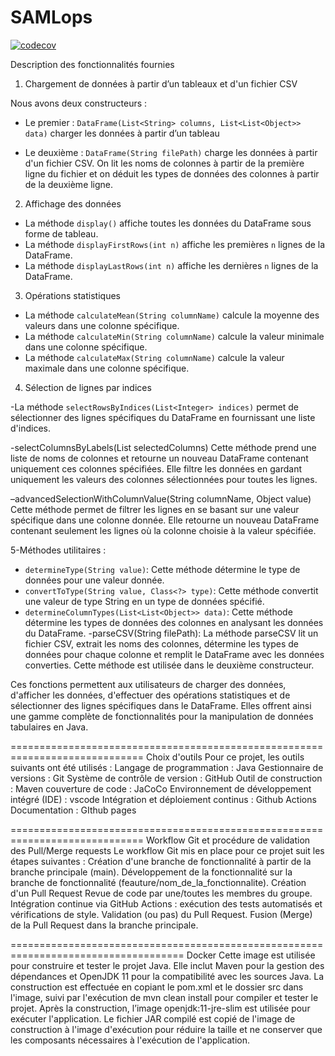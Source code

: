 # SAMLops

[![codecov](https://codecov.io/gh/mohamira12/SAMLops/graph/badge.svg?token=37dM2ZFoVv)](https://codecov.io/gh/mohamira12/SAMLops)

Description des fonctionnalités fournies
1. Chargement de données à partir d’un tableaux et d'un fichier CSV

Nous avons deux constructeurs : 
- Le premier : `DataFrame(List<String> columns, List<List<Object>> data)` charger les données à partir d’un tableau

- Le deuxième :  `DataFrame(String filePath)` charge les données à partir d'un fichier CSV. On lit les noms de colonnes à partir de la première ligne du fichier et on déduit les types de données des colonnes à partir de la deuxième ligne.

2. Affichage des données

- La méthode `display()` affiche toutes les données du DataFrame sous forme de tableau.
- La méthode `displayFirstRows(int n)` affiche les premières `n` lignes de la DataFrame.
- La méthode `displayLastRows(int n)` affiche les dernières `n` lignes de la DataFrame.


3. Opérations statistiques

- La méthode `calculateMean(String columnName)` calcule la moyenne des valeurs dans une colonne spécifique.
- La méthode `calculateMin(String columnName)` calcule la valeur minimale dans une colonne spécifique.
- La méthode `calculateMax(String columnName)` calcule la valeur maximale dans une colonne spécifique.

4. Sélection de lignes par indices

-La méthode `selectRowsByIndices(List<Integer> indices)` permet de sélectionner des lignes spécifiques du DataFrame en fournissant une liste d'indices.

-selectColumnsByLabels(List<String> selectedColumns)
Cette méthode prend une liste de noms de colonnes et retourne un nouveau DataFrame contenant uniquement ces colonnes spécifiées. Elle filtre les données en gardant uniquement les valeurs des colonnes sélectionnées pour toutes les lignes.

–advancedSelectionWithColumnValue(String columnName, Object value)
Cette méthode permet de filtrer les lignes en se basant sur une valeur spécifique dans une colonne donnée. Elle retourne un nouveau DataFrame contenant seulement les lignes où la colonne choisie à la valeur spécifiée.

5-Méthodes utilitaires :

- `determineType(String value)`: Cette méthode détermine le type de données pour une valeur donnée.
- `convertToType(String value, Class<?> type)`: Cette méthode convertit une valeur de type String en un type de données spécifié.
- `determineColumnTypes(List<List<Object>> data)`: Cette méthode détermine les types de données des colonnes en analysant les données du DataFrame.
-parseCSV(String filePath): La méthode parseCSV lit un fichier CSV, extrait les noms des colonnes, détermine les types de données pour chaque colonne et remplit le DataFrame avec les données converties. Cette méthode est utilisée dans le deuxième constructeur.

Ces fonctions permettent aux utilisateurs de charger des données, d'afficher les données, d'effectuer des opérations statistiques et de sélectionner des lignes spécifiques dans le DataFrame. Elles offrent ainsi une gamme complète de fonctionnalités pour la manipulation de données tabulaires en Java.

=============================================================================
Choix d'outils
Pour ce projet, les outils suivants ont été utilisés :
Langage de programmation : Java
Gestionnaire de versions : Git
Système de contrôle de version : GitHub
Outil de construction : Maven
couverture de code : JaCoCo
Environnement de développement intégré (IDE) : vscode
Intégration et déploiement continus : Github Actions 
Documentation : GIthub pages 

=============================================================================
Workflow Git et procédure de validation des Pull/Merge requests
Le workflow Git mis en place pour ce projet suit les étapes suivantes :
Création d'une branche de fonctionnalité à partir de la branche principale (main).
Développement de la fonctionnalité sur la branche de fonctionnalité (feauture/nom_de_la_fonctionnalite).
Création d'un Pull Request 
Revue de code par une/toutes les membres du groupe. 
Intégration continue via GitHub Actions : exécution des tests automatisés et vérifications de style.
Validation (ou pas) du Pull Request.
Fusion (Merge) de la Pull Request dans la branche principale.

====================================================================================
Docker
Cette image est utilisée pour construire et tester le projet Java. Elle inclut Maven pour la gestion des dépendances et OpenJDK 11 pour la compatibilité avec les sources Java. La construction est effectuée en copiant le pom.xml et le dossier src dans l'image, suivi par l'exécution de mvn clean install pour compiler et tester le projet.
Après la construction, l’image openjdk:11-jre-slim est utilisée pour exécuter l'application. Le fichier JAR compilé est copié de l'image de construction à l'image d'exécution pour réduire la taille et ne conserver que les composants nécessaires à l'exécution de l'application.








